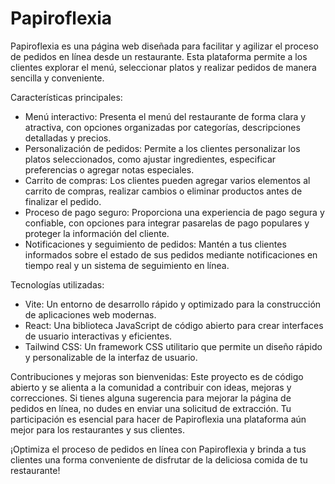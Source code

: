 # Papiroflexia

Papiroflexia es una página web diseñada para facilitar y agilizar el proceso de pedidos en línea desde un restaurante. Esta plataforma permite a los clientes explorar el menú, seleccionar platos y realizar pedidos de manera sencilla y conveniente.

Características principales:
- Menú interactivo: Presenta el menú del restaurante de forma clara y atractiva, con opciones organizadas por categorías, descripciones detalladas y precios.
- Personalización de pedidos: Permite a los clientes personalizar los platos seleccionados, como ajustar ingredientes, especificar preferencias o agregar notas especiales.
- Carrito de compras: Los clientes pueden agregar varios elementos al carrito de compras, realizar cambios o eliminar productos antes de finalizar el pedido.
- Proceso de pago seguro: Proporciona una experiencia de pago segura y confiable, con opciones para integrar pasarelas de pago populares y proteger la información del cliente.
- Notificaciones y seguimiento de pedidos: Mantén a tus clientes informados sobre el estado de sus pedidos mediante notificaciones en tiempo real y un sistema de seguimiento en línea.

Tecnologías utilizadas:
- Vite: Un entorno de desarrollo rápido y optimizado para la construcción de aplicaciones web modernas.
- React: Una biblioteca JavaScript de código abierto para crear interfaces de usuario interactivas y eficientes.
- Tailwind CSS: Un framework CSS utilitario que permite un diseño rápido y personalizable de la interfaz de usuario.

Contribuciones y mejoras son bienvenidas:
Este proyecto es de código abierto y se alienta a la comunidad a contribuir con ideas, mejoras y correcciones. Si tienes alguna sugerencia para mejorar la página de pedidos en línea, no dudes en enviar una solicitud de extracción. Tu participación es esencial para hacer de Papiroflexia una plataforma aún mejor para los restaurantes y sus clientes.

¡Optimiza el proceso de pedidos en línea con Papiroflexia y brinda a tus clientes una forma conveniente de disfrutar de la deliciosa comida de tu restaurante!

